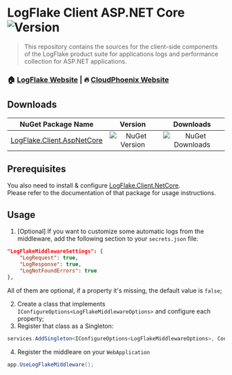 # LogFlake Client ASP.NET Core <img alt="Version" src="https://img.shields.io/badge/version-1.5.0-blue.svg?cacheSeconds=2592000" />

> This repository contains the sources for the client-side components of the LogFlake product suite for applications logs and performance collection for ASP.NET applications.

### 🏠 [LogFlake Website](https://logflake.io) |  🔥 [CloudPhoenix Website](https://cloudphoenix.it)

## Downloads

|NuGet Package Name|Version|Downloads|
|:-:|:-:|:-:|
| [LogFlake.Client.AspNetCore](https://www.nuget.org/packages/LogFlake.Client.AspNetCore) | ![NuGet Version](https://img.shields.io/nuget/v/logflake.client.aspnetcore) | ![NuGet Downloads](https://img.shields.io/nuget/dt/logflake.client.aspnetcore) |

## Prerequisites
You also need to install & configure [LogFlake.Client.NetCore](https://www.nuget.org/packages/LogFlake.Client.NetCore).    
Please refer to the documentation of that package for usage instructions.

## Usage
1. [Optional] If you want to customize some automatic logs from the middleware, add the following section to your `secrets.json` file:
```json
"LogFlakeMiddlewareSettings": {
    "LogRequest": true,
    "LogResponse": true,
    "LogNotFoundErrors": true
},
```
All of them are optional, if a property it's missing, the default value is `false`;

2. Create a class that implements `IConfigureOptions<LogFlakeMiddlewareOptions>` and configure each property;
3. Register that class as a Singleton:
```csharp
services.AddSingleton<IConfigureOptions<LogFlakeMiddlewareOptions>, ConfigureLogFlakeMiddlewareOptions>();
```
4. Register the middleare on your `WebApplication`
```csharp
app.UseLogFlakeMiddleware();
```
